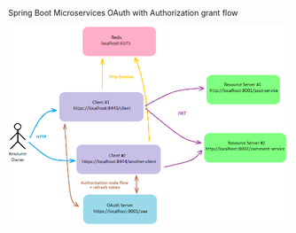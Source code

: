 Spring Boot Microservices OAuth with Authorization grant flow

![Alt text](overview.png?raw=true "OAuth")


